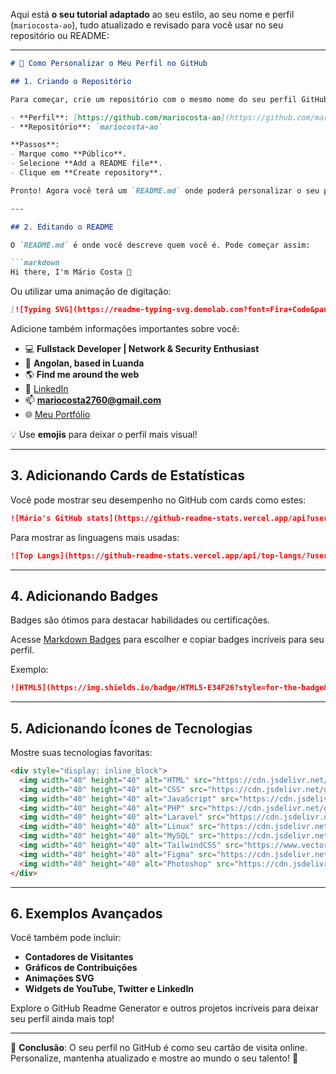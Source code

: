 Aqui está **o seu tutorial adaptado** ao seu estilo, ao seu nome e perfil (`mariocosta-ao`), tudo atualizado e revisado para você usar no seu repositório ou README:

---

```markdown
# 🎨 Como Personalizar o Meu Perfil no GitHub

## 1. Criando o Repositório

Para começar, crie um repositório com o mesmo nome do seu perfil GitHub:

- **Perfil**: [https://github.com/mariocosta-ao](https://github.com/mariocosta-ao)
- **Repositório**: `mariocosta-ao`

**Passos**:
- Marque como **Público**.
- Selecione **Add a README file**.
- Clique em **Create repository**.

Pronto! Agora você terá um `README.md` onde poderá personalizar o seu perfil.

---

## 2. Editando o README

O `README.md` é onde você descreve quem você é. Pode começar assim:

```markdown
Hi there, I'm Mário Costa 👋
```

Ou utilizar uma animação de digitação:

```markdown
[![Typing SVG](https://readme-typing-svg.demolab.com?font=Fira+Code&pause=1000&width=435&lines=Hi+there%2C+I'm+Mário+Costa+%F0%9F%91%8B)](https://git.io/typing-svg)
```

Adicione também informações importantes sobre você:

- 💻 **Fullstack Developer | Network & Security Enthusiast**
- 🏡 **Angolan, based in Luanda**
- 🌎 **Find me around the web**
- 💼 [LinkedIn](https://www.linkedin.com/in/mariocosta-ao/)
- 📫 **mariocosta2760@gmail.com**
- 🌐 [Meu Portfólio](https://mariocosta-ao.vercel.app/)

💡 Use **emojis** para deixar o perfil mais visual!

---

## 3. Adicionando Cards de Estatísticas

Você pode mostrar seu desempenho no GitHub com cards como estes:

```markdown
![Mário's GitHub stats](https://github-readme-stats.vercel.app/api?username=mariocosta-ao&theme=tokyonight&show_icons=true&count_private=true)
```

Para mostrar as linguagens mais usadas:

```markdown
![Top Langs](https://github-readme-stats.vercel.app/api/top-langs/?username=mariocosta-ao&layout=compact&theme=tokyonight)
```

---

## 4. Adicionando Badges

Badges são ótimos para destacar habilidades ou certificações.

Acesse [Markdown Badges](https://github.com/Ileriayo/markdown-badges) para escolher e copiar badges incríveis para seu perfil.

Exemplo:

```markdown
![HTML5](https://img.shields.io/badge/HTML5-E34F26?style=for-the-badge&logo=html5&logoColor=white)
```

---

## 5. Adicionando Ícones de Tecnologias

Mostre suas tecnologias favoritas:

```html
<div style="display: inline_block">
  <img width="40" height="40" alt="HTML" src="https://cdn.jsdelivr.net/gh/devicons/devicon@latest/icons/html5/html5-original.svg"/>
  <img width="40" height="40" alt="CSS" src="https://cdn.jsdelivr.net/gh/devicons/devicon@latest/icons/css3/css3-original.svg"/>
  <img width="40" height="40" alt="JavaScript" src="https://cdn.jsdelivr.net/gh/devicons/devicon@latest/icons/javascript/javascript-original.svg"/>
  <img width="40" height="40" alt="PHP" src="https://cdn.jsdelivr.net/gh/devicons/devicon@latest/icons/php/php-original.svg"/>
  <img width="40" height="40" alt="Laravel" src="https://cdn.jsdelivr.net/gh/devicons/devicon@latest/icons/laravel/laravel-original.svg"/>
  <img width="40" height="40" alt="Linux" src="https://cdn.jsdelivr.net/gh/devicons/devicon@latest/icons/linux/linux-original.svg"/>
  <img width="40" height="40" alt="MySQL" src="https://cdn.jsdelivr.net/gh/devicons/devicon@latest/icons/mysql/mysql-original-wordmark.svg"/>
  <img width="40" height="40" alt="TailwindCSS" src="https://www.vectorlogo.zone/logos/tailwindcss/tailwindcss-icon.svg"/>
  <img width="40" height="40" alt="Figma" src="https://cdn.jsdelivr.net/gh/devicons/devicon@latest/icons/figma/figma-original.svg"/>
  <img width="40" height="40" alt="Photoshop" src="https://cdn.jsdelivr.net/gh/devicons/devicon@latest/icons/photoshop/photoshop-original.svg"/>
</div>
```

---

## 6. Exemplos Avançados

Você também pode incluir:

- **Contadores de Visitantes**
- **Gráficos de Contribuições**
- **Animações SVG**
- **Widgets de YouTube, Twitter e LinkedIn**

Explore o GitHub Readme Generator e outros projetos incríveis para deixar seu perfil ainda mais top!

---

🎯 **Conclusão**: O seu perfil no GitHub é como seu cartão de visita online. Personalize, mantenha atualizado e mostre ao mundo o seu talento! 🚀